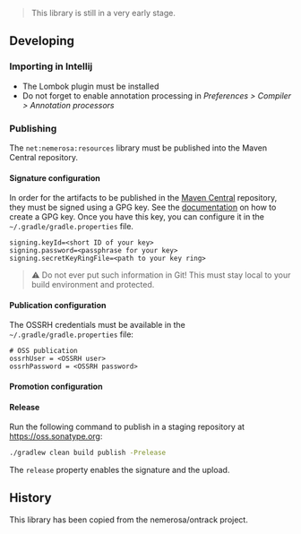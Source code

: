 > This library is still in a very early stage.

## Developing

### Importing in Intellij

* The Lombok plugin must be installed
* Do not forget to enable annotation processing in _Preferences > Compiler > Annotation processors_

### Publishing

The `net:nemerosa:resources` library must be published into the Maven Central repository.

#### Signature configuration

In order for the artifacts to be published in the [Maven Central](http://central.sonatype.org/pages/gradle.html) repository, they must be signed using a GPG key. See the [documentation](http://central.sonatype.org/pages/requirements.html) on how to create a GPG key. Once you have this key, you can configure it in the `~/.gradle/gradle.properties` file.

```
signing.keyId=<short ID of your key>
signing.password=<passphrase for your key>
signing.secretKeyRingFile=<path to your key ring>
```

> :warning: Do not ever put such information in Git! This must stay local to your build environment and protected.

#### Publication configuration

The OSSRH credentials must be available in the `~/.gradle/gradle.properties` file:

```
# OSS publication
ossrhUser = <OSSRH user>
ossrhPassword = <OSSRH password>
```

#### Promotion configuration

#### Release

Run the following command to publish in a staging repository at https://oss.sonatype.org:

```bash
./gradlew clean build publish -Prelease
```

The `release` property enables the signature and the upload.

## History

This library has been copied from the nemerosa/ontrack project.
